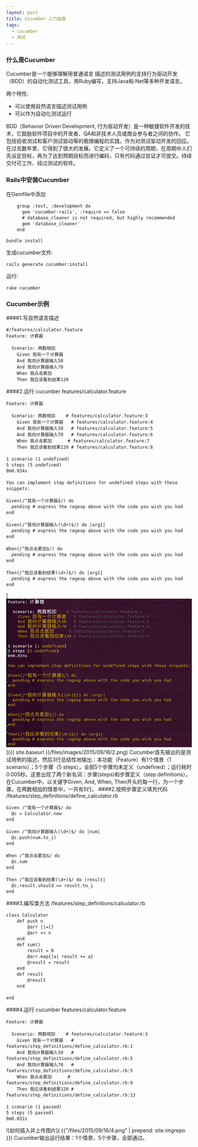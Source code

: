 ```yaml
---
layout: post 
title: Cucumber 入门指南
tags:
  - cucumber
  - 测试 
---
```



### 什么是Cucumber
Cucumber是一个能够理解用普通语言 描述的测试用例的支持行为驱动开发（BDD）的自动化测试工具，用Ruby编写，支持Java和·Net等多种开发语言。

两个特性:

 * 可以使用自然语言描述测试用例
 * 可以作为自动化测试运行
 
 BDD（Behavior Driven Development, 行为驱动开发）是一种敏捷软件开发的技术，它鼓励软件项目中的开发者、QA和非技术人员或商业参与者之间的协作。 它包括验收测试和客户测试驱动等的极限编程的实践，作为对测试驱动开发的回应。在过去数年里，它得到了很大的发展。它定义了一个可持续的周期，在周期中人们先设定目标，再为了达到预期目标而进行编码，只有代码通过验证才可提交。持续交付可工作、经过测试的软件。

### Rails中安装Cucumber
在Gemfile中添加

```
    group :test, :development do
      gem 'cucumber-rails', :require => false
      # database_cleaner is not required, but highly recommended
      gem 'database_cleaner'
    end
```

```
bundle install
```

生成cucumber文件:

```
rails generate cucumber:install
```

运行:

```
rake cucumber 
```

### Cucumber示例
####1.写自然语言描述

``` 
#/features/calculator.feature
Feature: 计算器

  Scenario: 两数相加
    Given 我有一个计算器
    And 我向计算器输入50
    And 我向计算器输入70
    When 我点击累加
    Then 我应该看到结果120
```

####2.运行
cucumber features/calculator.feature

```  
Feature: 计算器

  Scenario: 两数相加    # features/calculator.feature:3
    Given 我有一个计算器   # features/calculator.feature:4
    And 我向计算器输入50   # features/calculator.feature:5
    And 我向计算器输入70   # features/calculator.feature:6
    When 我点击累加      # features/calculator.feature:7
    Then 我应该看到结果120 # features/calculator.feature:8

1 scenario (1 undefined)
5 steps (5 undefined)
0m0.034s

You can implement step definitions for undefined steps with these snippets:

Given(/^我有一个计算器$/) do
  pending # express the regexp above with the code you wish you had
end

Given(/^我向计算器输入(\d+)$/) do |arg1|
  pending # express the regexp above with the code you wish you had
end

When(/^我点击累加$/) do
  pending # express the regexp above with the code you wish you had
end

Then(/^我应该看到结果(\d+)$/) do |arg1|
  pending # express the regexp above with the code you wish you had
end

```

[![](/files/images/2015/09/16/2.png)]({{ site.baseurl }}/files/images/2015/09/16/2.png)
Cucumber首先输出的是测试用例的描述，然后3行总结性地输出：本功能（Feature）有1个情景（1 scenario）；5个步骤（5 steps），全部5个步骤均未定义（undefined）；运行耗时0.005秒。这里出现了两个新名词：步骤(steps)和步骤定义（step definitions）。在Cucumber中，以关键字Given, And, When, Then开头的每一行，为一个步骤。在两数相加的情景中，一共有5行。
####2.按照步骤定义填充代码
/features/step_definitions/define_calculator.rb
```
Given /^我有一个计算器$/ do
  @c = Calculator.new
end

Given /^我向计算器输入(\d+)$/ do |num|
  @c.push(num.to_i)
end

When /^我点击累加$/ do
  @c.sum
end

Then /^我应该看到结果(\d+)$/ do |result|
  @c.result.should == result.to_i
end
```
####3.编写类方法
/features/step_definitions/calculator.rb
```
class Calculator
    def push n
        @arr ||=[]
        @arr << n
    end
    def sum()
        result = 0
        @arr.map{|a| result += a}
        @result = result
    end
    def result
        @result
    end

end
```

####4.运行
cucumber features/calculator.feature

```
Feature: 计算器

  Scenario: 两数相加    # features/calculator.feature:3
    Given 我有一个计算器   # features/step_definitions/define_calculator.rb:1
    And 我向计算器输入50   # features/step_definitions/define_calculator.rb:5
    And 我向计算器输入70   # features/step_definitions/define_calculator.rb:5
    When 我点击累加      # features/step_definitions/define_calculator.rb:9
    Then 我应该看到结果120 # features/step_definitions/define_calculator.rb:13

1 scenario (1 passed)
5 steps (5 passed)
0m0.031s
```
 
![如何插入并上传图片]( {{"/files/2015/09/16/4.png" | prepend: site.imgrepo }})
Cucumber输出运行结果：1个情景，5个步骤，全部通过。


 